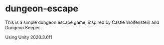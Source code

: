 # dungeon-escape
This is a simple dungeon escape game, inspired by Castle Wolfenstein and Dungeon Keeper.

Using Unity 2020.3.6f1
